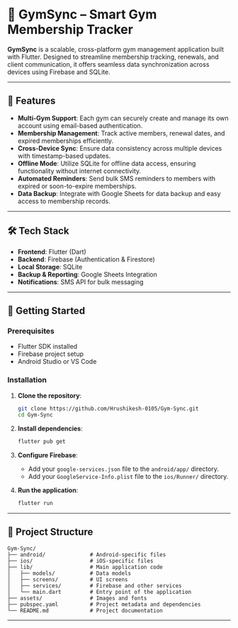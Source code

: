 
# 💪 GymSync – Smart Gym Membership Tracker

**GymSync** is a scalable, cross-platform gym management application built with Flutter. Designed to streamline membership tracking, renewals, and client communication, it offers seamless data synchronization across devices using Firebase and SQLite.

---

## 📱 Features

- **Multi-Gym Support**: Each gym can securely create and manage its own account using email-based authentication.
- **Membership Management**: Track active members, renewal dates, and expired memberships efficiently.
- **Cross-Device Sync**: Ensure data consistency across multiple devices with timestamp-based updates.
- **Offline Mode**: Utilize SQLite for offline data access, ensuring functionality without internet connectivity.
- **Automated Reminders**: Send bulk SMS reminders to members with expired or soon-to-expire memberships.
- **Data Backup**: Integrate with Google Sheets for data backup and easy access to membership records.

---

## 🛠️ Tech Stack

- **Frontend**: Flutter (Dart)
- **Backend**: Firebase (Authentication & Firestore)
- **Local Storage**: SQLite
- **Backup & Reporting**: Google Sheets Integration
- **Notifications**: SMS API for bulk messaging

---

## 🚀 Getting Started

### Prerequisites

- Flutter SDK installed
- Firebase project setup
- Android Studio or VS Code

### Installation

1. **Clone the repository**:

   ```bash
   git clone https://github.com/Hrushikesh-0105/Gym-Sync.git
   cd Gym-Sync
   ```

2. **Install dependencies**:

   ```bash
   flutter pub get
   ```

3. **Configure Firebase**:

   - Add your `google-services.json` file to the `android/app/` directory.
   - Add your `GoogleService-Info.plist` file to the `ios/Runner/` directory.

4. **Run the application**:

   ```bash
   flutter run
   ```

---

## 📂 Project Structure

```
Gym-Sync/
├── android/              # Android-specific files
├── ios/                  # iOS-specific files
├── lib/                  # Main application code
│   ├── models/           # Data models
│   ├── screens/          # UI screens
│   ├── services/         # Firebase and other services
│   └── main.dart         # Entry point of the application
├── assets/               # Images and fonts
├── pubspec.yaml          # Project metadata and dependencies
└── README.md             # Project documentation
```

---
